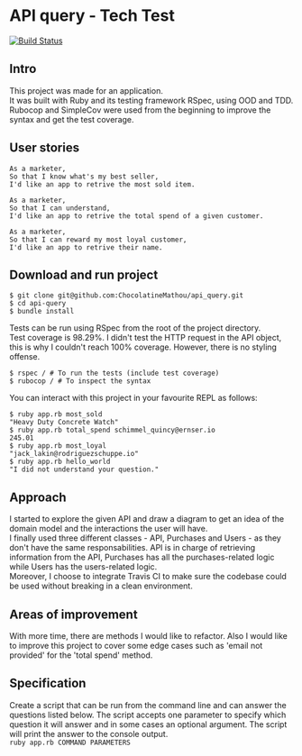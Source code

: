 # API query - Tech Test

[![Build Status](https://travis-ci.org/ChocolatineMathou/api_query.svg?branch=master)](https://travis-ci.org/ChocolatineMathou/api_query)

## Intro

This project was made for an application.  
It was built with Ruby and its testing framework RSpec, using OOD and TDD.  
Rubocop and SimpleCov were used from the beginning to improve the syntax and get the test coverage.

## User stories

```
As a marketer,
So that I know what's my best seller,
I'd like an app to retrive the most sold item.

As a marketer,
So that I can understand,
I'd like an app to retrive the total spend of a given customer.

As a marketer,
So that I can reward my most loyal customer,
I'd like an app to retrive their name.
```

## Download and run project

```
$ git clone git@github.com:ChocolatineMathou/api_query.git
$ cd api-query
$ bundle install
```

Tests can be run using RSpec from the root of the project directory.  
Test coverage is 98.29%. I didn't test the HTTP request in the API object, this is why I couldn't reach 100% coverage. However, there is no styling offense.

```
$ rspec / # To run the tests (include test coverage)
$ rubocop / # To inspect the syntax
```

You can interact with this project in your favourite REPL as follows:   

```
$ ruby app.rb most_sold
"Heavy Duty Concrete Watch"
$ ruby app.rb total_spend schimmel_quincy@ernser.io
245.01
$ ruby app.rb most_loyal
"jack_lakin@rodriguezschuppe.io"
$ ruby app.rb hello_world
"I did not understand your question."
```

## Approach

I started to explore the given API and draw a diagram to get an idea of the domain model and the interactions the user will have.  
I finally used three different classes - API, Purchases and Users - as they don't have the same responsabilities. API is in charge of retrieving information from the API, Purchases has all the purchases-related logic while Users has the users-related logic.   
Moreover, I choose to integrate Travis CI to make sure the codebase could be used without breaking in a clean environment.

## Areas of improvement

With more time, there are methods I would like to refactor. Also I would like to improve this project to cover some edge cases such as 'email not provided' for the 'total spend' method.

## Specification

Create a script that can be run from the command line and can answer the questions listed below. The script accepts one parameter to specify which question it will answer and in some cases an optional argument. The script will print the answer to the console output.   
`ruby app.rb COMMAND PARAMETERS`
